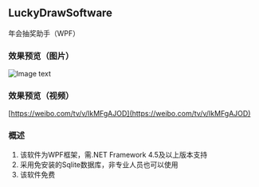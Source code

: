 ## LuckyDrawSoftware
年会抽奖助手（WPF）

### 效果预览（图片）
![Image text](https://wx2.sinaimg.cn/mw1024/c2e05771gy1g9xoymdjkjj211y0lckjl.jpg)

### 效果预览（视频）
[https://weibo.com/tv/v/IkMFgAJOD](https://weibo.com/tv/v/IkMFgAJOD)

### 概述
1. 该软件为WPF框架，需.NET Framework 4.5及以上版本支持  
2. 采用免安装的Sqlite数据库，非专业人员也可以使用  
3. 该软件免费  
